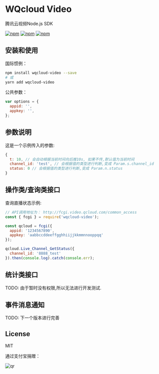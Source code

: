 # WQcloud Video

腾讯云视频Node.js SDK

[![npm](https://img.shields.io/npm/v/wqcloud-video.svg?style=plastic)](https://npmjs.org/package/wqcloud-video) [![npm](https://img.shields.io/npm/dm/wqcloud-video.svg?style=plastic)](https://npmjs.org/package/wqcloud-video) [![npm](https://img.shields.io/npm/dt/wqcloud-video.svg?style=plastic)](https://npmjs.org/package/wqcloud-video)

## 安装和使用

国际惯例：

```bash
npm install wqcloud-video --save
# 或
yarn add wqcloud-video
```

公共参数：

```js
var options = {
  appid: '',
  appkey: '',
};
```

## 参数说明

这是一个示例传入的参数:

```js
{
  t: 10, // 会自动根据当前时间向后推10s, 如果不传,默认值为当前时间
  channel_id: 'test', // 会根据值的类型进行判断,变成 Param.s.channel_id
  status: 0 // 会根据值的类型进行判断,变成 Param.n.status
}
```

## 操作类/查询类接口

查询直播状态示例:

```js
// API调用地址为： http://fcgi.video.qcloud.com/common_access
const { fcgi } = require('wqcloud-video');

const qcloud = fcgi({
  appid: '1234567890',
  appkey: 'aabbccddeeffgghhiijjkkmmnnooppqq'
});

qcloud.Live_Channel_GetStatus({
  channel_id: '8888_test' 
}).then(console.log).catch(console.err);
```

## 统计类接口

TODO: 由于暂时没有权限,所以无法进行开发测试.

## 事件消息通知

TODO: 下一个版本进行完善

## License

MIT

通过支付宝捐赠：

![qr](https://cloud.githubusercontent.com/assets/1890238/15489630/fccbb9cc-2193-11e6-9fed-b93c59d6ef37.png)
